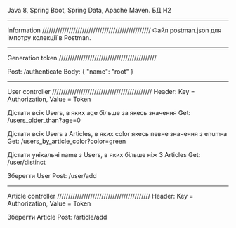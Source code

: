 Java 8, Spring Boot, Spring Data, Apache Maven. БД H2


_____________________________________________________________
Information /////////////////////////////////////////////////
Файл postman.json для імпотру колекції в Postman.


_____________________________________________________________
Generation token ////////////////////////////////////////////

Post: /authenticate
Body: 
{
    "name": "root"
}
_____________________________________________________________
User controller /////////////////////////////////////////////
Header: Key = Authorization, Value = Token

Дістати всіх Users, в яких age більше за якесь значення
Get: /users_older_than?age=0

Дістати всіх Users з Articles, в яких color якесь певне значення з enum-а 
Get: /users_by_article_color?color=green

Дістати унікальні name з Users, в яких більше ніж 3 Articles 
Get: /user/distinct

Зберегти User
Post: /user/add

_____________________________________________________________
Article controller //////////////////////////////////////////
Header: Key = Authorization, Value = Token

Зберегти Article
Post: /article/add
